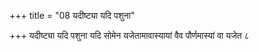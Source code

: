 +++
title = "08 यदीष्ट्या यदि पशुना"

+++
यदीष्ट्या यदि पशुना यदि सोमेन यजेतामावास्यायां वैव पौर्णमास्यां वा यजेत ८